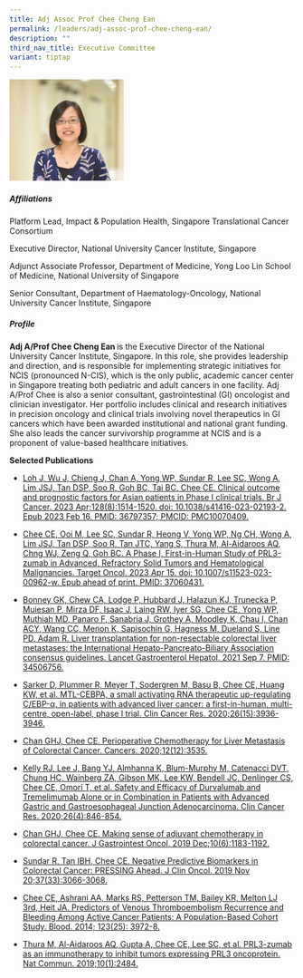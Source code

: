 ```yaml
---
title: Adj Assoc Prof Chee Cheng Ean
permalink: /leaders/adj-assoc-prof-chee-cheng-ean/
description: ""
third_nav_title: Executive Committee
variant: tiptap
---
```

<p></p>
<div class="isomer-image-wrapper">
<img style="width: 40%;" height="auto" width="100%" alt="" src="/images/Leaders/EXCO 600x450/chee_cheng_ean.jpg">
</div>
<h5>Affiliations</h5>
<p>Platform Lead,&nbsp;Impact &amp; Population Health, Singapore Translational
Cancer Consortium</p>
<p>Executive Director, National University Cancer Institute, Singapore</p>
<p>Adjunct Associate Professor, Department of Medicine, Yong Loo Lin School
of Medicine, National University of Singapore</p>
<p>Senior Consultant, Department of Haematology-Oncology, National University
Cancer Institute, Singapore</p>
<h5>Profile</h5>
<p><strong>Adj A/Prof Chee Cheng Ean </strong>is the Executive Director of
the National University Cancer Institute, Singapore. In this role, she
provides leadership and direction, and is responsible for implementing
strategic initiatives for NCIS (pronounced N-CIS), which is the only public,
academic cancer center in Singapore treating both pediatric and adult cancers
in one facility. Adj A/Prof Chee is also a senior consultant, gastrointestinal
(GI) oncologist and clinician investigator. Her portfolio includes clinical
and research initiatives in precision oncology and clinical trials involving
novel therapeutics in GI cancers which have been awarded institutional
and national grant funding. She also leads the cancer survivorship programme
at NCIS and is a proponent of value-based healthcare initiatives.</p>
<p></p>
<p><strong>Selected Publications</strong>
</p>
<ul data-tight="true" class="tight">
<li>
<p><a href="https://www.nature.com/articles/s41416-023-02193-2" rel="noopener noreferrer nofollow" target="_blank">Loh J, Wu J, Chieng J, Chan A, Yong WP, Sundar R, Lee SC, Wong A, Lim JSJ, Tan DSP, Soo R, Goh BC, Tai BC, Chee CE. Clinical outcome and prognostic factors for Asian patients in Phase I clinical trials. Br J Cancer. 2023 Apr;128(8):1514-1520. doi: 10.1038/s41416-023-02193-2. Epub 2023 Feb 16. PMID: 36797357; PMCID: PMC10070409.</a>
</p>
</li>
<li>
<p><a href="https://link.springer.com/article/10.1007/s11523-023-00962-w" rel="noopener noreferrer nofollow" target="_blank">Chee CE, Ooi M, Lee SC, Sundar R, Heong V, Yong WP, Ng CH, Wong A, Lim JSJ, Tan DSP, Soo R, Tan JTC, Yang S, Thura M, Al-Aidaroos AQ, Chng WJ, Zeng Q, Goh BC. A Phase I, First-in-Human Study of PRL3-zumab in Advanced, Refractory Solid Tumors and Hematological Malignancies. Target Oncol. 2023 Apr 15. doi: 10.1007/s11523-023-00962-w. Epub ahead of print. PMID: 37060431.</a>
</p>
</li>
<li>
<p><a href="https://pubmed.ncbi.nlm.nih.gov/34506756/" rel="noopener noreferrer nofollow" target="_blank">Bonney GK, Chew CA, Lodge P, Hubbard J, Halazun KJ, Trunecka P, Muiesan P, Mirza DF, Isaac J, Laing RW, Iyer SG, Chee CE, Yong WP, Muthiah MD, Panaro F, Sanabria J, Grothey A, Moodley K, Chau I, Chan ACY, Wang CC, Menon K, Sapisochin G, Hagness M, Dueland S, Line PD, Adam R. Liver transplantation for non-resectable colorectal liver metastases: the International Hepato-Pancreato-Biliary Association consensus guidelines. Lancet Gastroenterol Hepatol. 2021 Sep 7. PMID: 34506756.</a>
</p>
</li>
<li>
<p><a href="https://aacrjournals.org/clincancerres/article/26/15/3936/82636/MTL-CEBPA-a-Small-Activating-RNA-Therapeutic" rel="noopener noreferrer nofollow" target="_blank">Sarker D, Plummer R, Meyer T, Sodergren M, Basu B, Chee CE, Huang KW, et al. MTL-CEBPA, a small activating RNA therapeutic up-regulating C/EBP-α, in patients with advanced liver cancer: a first-in-human, multi-centre, open-label, phase I trial. Clin Cancer Res. 2020;26(15):3936-3946.</a>
</p>
</li>
<li>
<p><a href="https://www.ncbi.nlm.nih.gov/pmc/articles/PMC7760826/" rel="noopener noreferrer nofollow" target="_blank">Chan GHJ, Chee CE. Perioperative Chemotherapy for Liver Metastasis of Colorectal Cancer. Cancers. 2020;12(12):3535.</a>
</p>
</li>
<li>
<p><a href="https://www.ncbi.nlm.nih.gov/pmc/articles/PMC7748730/" rel="noopener noreferrer nofollow" target="_blank">Kelly RJ, Lee J, Bang YJ, Almhanna K, Blum-Murphy M, Catenacci DVT, Chung HC, Wainberg ZA, Gibson MK, Lee KW, Bendell JC, Denlinger CS, Chee CE, Omori T, et al. Safety and Efficacy of Durvalumab and Tremelimumab Alone or in Combination in Patients with Advanced Gastric and Gastroesophageal Junction Adenocarcinoma. Clin Cancer Res. 2020;26(4):846-854.</a>
</p>
</li>
<li>
<p><a href="https://www.ncbi.nlm.nih.gov/pmc/articles/PMC6954995/" rel="noopener noreferrer nofollow" target="_blank">Chan GHJ, Chee CE. Making sense of adjuvant chemotherapy in colorectal cancer. J Gastrointest Oncol. 2019 Dec;10(6):1183-1192.</a>
</p>
</li>
<li>
<p><a href="https://ascopubs.org/doi/full/10.1200/JCO.19.01977" rel="noopener noreferrer nofollow" target="_blank">Sundar R, Tan IBH, Chee CE. Negative Predictive Biomarkers in Colorectal Cancer: PRESSING Ahead. J Clin Oncol. 2019 Nov 20;37(33):3066-3068.</a>
</p>
</li>
<li>
<p><a href="https://ashpublications.org/blood/article/123/25/3972/32892/Predictors-of-venous-thromboembolism-recurrence" rel="noopener noreferrer nofollow" target="_blank">Chee CE, Ashrani AA, Marks RS, Petterson TM, Bailey KR, Melton LJ 3rd, Heit JA. Predictors of Venous Thromboembolism Recurrence and Bleeding Among Active Cancer Patients: A Population-Based Cohort Study. Blood. 2014; 123(25): 3972-8.</a>
</p>
</li>
<li>
<p><a href="https://www.nature.com/articles/s41467-019-10127-x" rel="noopener noreferrer nofollow" target="_blank">Thura M, Al-Aidaroos AQ, Gupta A, Chee CE, Lee SC, et al. PRL3-zumab as an immunotherapy to inhibit tumors expressing PRL3 oncoprotein. Nat Commun. 2019;10(1):2484.</a>
</p>
</li>
</ul>
<p></p>